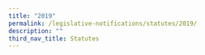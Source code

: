 ```yaml
---
title: "2019"
permalink: /legislative-notifications/statutes/2019/
description: ""
third_nav_title: Statutes
---
```

